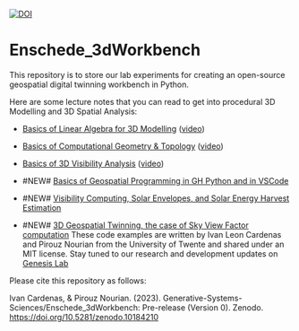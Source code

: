 [![DOI](https://zenodo.org/badge/DOI/10.5281/zenodo.10184210.svg)](https://doi.org/10.5281/zenodo.10184210)


# Enschede_3dWorkbench

This repository is to store our lab experiments for creating an open-source geospatial digital twinning workbench in Python. 

Here are some lecture notes that you can read to get into procedural 3D Modelling and 3D Spatial Analysis:
* [Basics of Linear Algebra for 3D Modelling](https://www.researchgate.net/publication/335571959_Rudiments_of_Linear_Algebra_Computer_Graphics) ([video](https://www.youtube.com/watch?v=7culbiD5oxs&ab_channel=PirouzNourian))
* [Basics of Computational Geometry & Topology](https://www.researchgate.net/publication/344297280_Rudiments_of_Geometry_and_Topology_for_Computational_Design) ([video](https://www.youtube.com/watch?v=GbLL8WemVOM&ab_channel=PirouzNourian))
* [Basics of 3D Visibility Analysis](https://www.researchgate.net/publication/346203188_Visibility_Sky-View-Factor_Solar_Irradiation_and_Solar_Envelope) ([video](https://www.youtube.com/watch?v=LAsLUwy_MGw&ab_channel=PirouzNourian))

* #NEW# [Basics of Geospatial Programming in GH Python and in VSCode](https://youtu.be/nQJI33tRqQs)
* #NEW# [Visibility Computing, Solar Envelopes, and Solar Energy Harvest Estimation](https://youtu.be/RMF6TSsco4I)
* #NEW# [3D Geospatial Twinning, the case of Sky View Factor computation](https://youtu.be/IcHCbUHpdn0)
These code examples are written by Ivan Leon Cardenas and Pirouz Nourian from the University of Twente and shared under an MIT license. 
Stay tuned to our research and development updates on [Genesis Lab](https://genesis-lab.dev/)

Please cite this repository as follows:

Ivan Cardenas, & Pirouz Nourian. (2023). Generative-Systems-Sciences/Enschede_3dWorkbench: Pre-release (Version 0). Zenodo. https://doi.org/10.5281/zenodo.10184210
